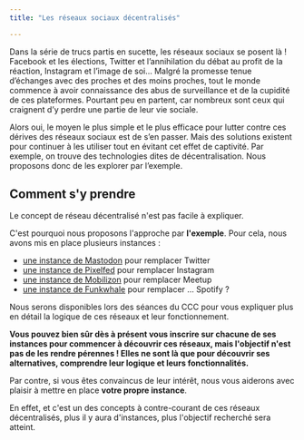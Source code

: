 ```yaml
---
title: "Les réseaux sociaux décentralisés"

---
```


Dans la série de trucs partis en sucette, les réseaux sociaux se posent là ! Facebook et les élections, Twitter et l’annihilation du débat au profit de la réaction, Instagram et l’image de soi… Malgré la promesse tenue d’échanges avec des proches et des moins proches, tout le monde commence à avoir connaissance des abus de surveillance et de la cupidité de ces plateformes. Pourtant peu en partent, car nombreux sont ceux qui craignent d’y perdre une partie de leur vie sociale.

Alors oui, le moyen le plus simple et le plus efficace pour lutter contre ces dérives des réseaux sociaux est de s’en passer. Mais des solutions existent pour continuer à les utiliser tout en évitant cet effet de captivité. Par exemple, on trouve des technologies dites de décentralisation. Nous proposons donc de les explorer par l’exemple.

## Comment s'y prendre

Le concept de réseau décentralisé n'est pas facile à expliquer.

C'est pourquoi nous proposons l'approche par **l'exemple**. Pour cela, nous avons mis en place plusieurs instances :

- [une instance de Mastodon](https://microblog.convivialist-computer.club/web/home) pour remplacer Twitter
- [une instance de Pixelfed](https://photos.convivialist-computer.club/i/web) pour remplacer Instagram
- [une instance de Mobilizon](https://evenements.convivialist-computer.club/) pour remplacer Meetup
- [une instance de Funkwhale](https://music.convivialist-computer.club) pour remplacer ... Spotify ?

Nous serons disponibles lors des séances du CCC pour vous expliquer plus en détail la logique de ces réseaux et leur fonctionnement. 

**Vous pouvez bien sûr dès à présent vous inscrire sur chacune de ses instances pour commencer à découvrir ces réseaux, mais l'objectif n'est pas de les rendre pérennes !
Elles ne sont là que pour découvrir ses alternatives, comprendre leur logique et leurs fonctionnalités.**

Par contre, si vous êtes convaincus de leur intérêt, nous vous aiderons avec plaisir à mettre en place **votre propre instance**. 

En effet, et c'est un des concepts à contre-courant de ces réseaux décentralisés, plus il y aura d'instances, plus l'objectif recherché sera atteint.
